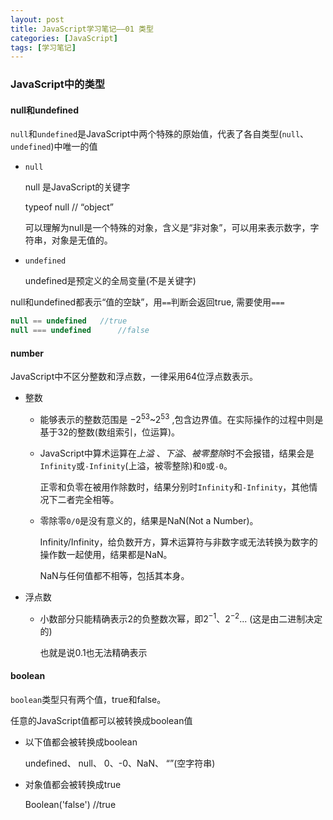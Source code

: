 ```yaml
---
layout: post
title: JavaScript学习笔记——01 类型
categories: [JavaScript]
tags: [学习笔记]
---
```


### JavaScript中的类型

#### null和undefined

`null`和`undefined`是JavaScript中两个特殊的原始值，代表了各自类型(`null`、`undefined`)中唯一的值

- `null`

  null 是JavaScript的关键字

  typeof null 	//		“object”

  可以理解为null是一个特殊的对象，含义是“非对象”，可以用来表示数字，字符串，对象是无值的。

- `undefined`

  undefined是预定义的全局变量(不是关键字)

null和undefined都表示“值的空缺”，用`==`判断会返回true, 需要使用`===`

```javascript
null == undefined 	//true
null === undefined		//false
```



#### number

JavaScript中不区分整数和浮点数，一律采用64位浮点数表示。

-   整数
    -   能够表示的整数范围是 $-2^{53}$~$2^{53}$ ,包含边界值。在实际操作的过程中则是基于32的整数(数组索引，位运算)。 

    -   JavaScript中算术运算在*上溢* 、*下溢*、*被零整除*时不会报错，结果会是`Infinity`或`-Infinity`(上溢，被零整除)和`0`或`-0`。

        正零和负零在被用作除数时，结果分别时`Infinity`和`-Infinity`，其他情况下二者完全相等。

    -   零除零`0/0`是没有意义的，结果是NaN(Not a Number)。

        Infinity/Infinity，给负数开方，算术运算符与非数字或无法转换为数字的操作数一起使用，结果都是NaN。

        NaN与任何值都不相等，包括其本身。

-   浮点数

    -   小数部分只能精确表示2的负整数次幂，即$2^{-1}$、$2^{-2}$... (这是由二进制决定的)

        也就是说0.1也无法精确表示

#### boolean

`boolean`类型只有两个值，true和false。

任意的JavaScript值都可以被转换成boolean值

 -  以下值都会被转换成boolean

    undefined、 null、 0、-0、NaN、 “”(空字符串)

- 对象值都会被转换成true

  Boolean('false') //true

